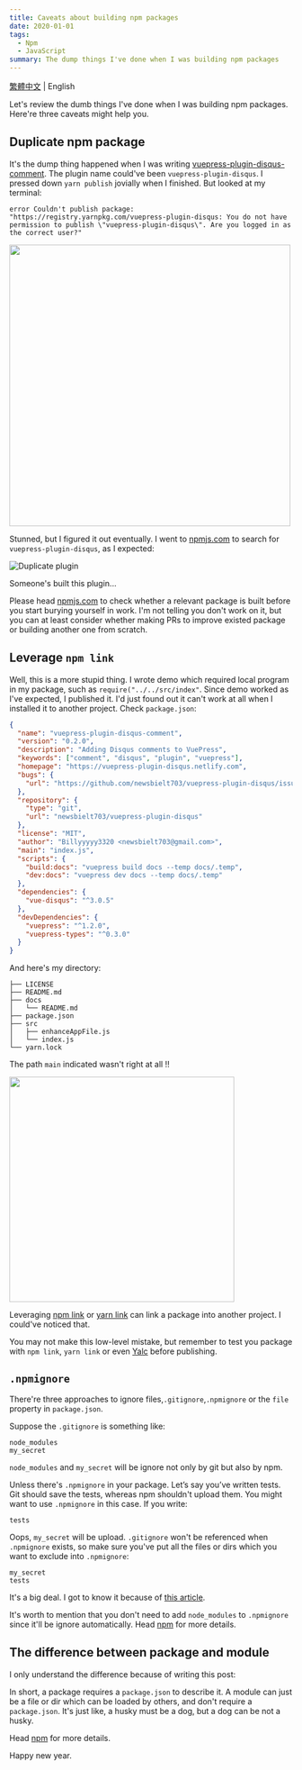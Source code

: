 ```yaml
---
title: Caveats about building npm packages
date: 2020-01-01
tags:
  - Npm
  - JavaScript
summary: The dump things I've done when I was building npm packages
---
```


[繁體中文](/zh/2020/01/01/caveats-about-building-npm-packages/) | English

Let's review the dumb things I've done when I was building npm packages. Here're three caveats might help you.

## Duplicate npm package

It's the dump thing happened when I was writing [vuepress-plugin-disqus-comment](https://github.com/newsbielt703/vuepress-plugin-disqus-comment). The plugin name could've been `vuepress-plugin-disqus`. I pressed down `yarn publish` jovially when I finished. But looked at my terminal:

`error Couldn't publish package: "https://registry.yarnpkg.com/vuepress-plugin-disqus: You do not have permission to publish \"vuepress-plugin-disqus\". Are you logged in as the correct user?"`

<img src="@assets/20200101/julia.jpg" width="500px" class="align-center">

Stunned, but I figured it out eventually. I went to [npmjs.com](https://www.npmjs.com/) to search for `vuepress-plugin-disqus`, as I expected:

![Duplicate plugin](@assets/20200101/duplicate-plugin.png)

Someone's built this plugin...

Please head [npmjs.com](https://www.npmjs.com/) to check whether a relevant package is built before you start burying yourself in work.
I'm not telling you don't work on it, but you can at least consider whether making PRs to improve existed package or building another one from scratch.

## Leverage `npm link`

Well, this is a more stupid thing. I wrote demo which required local program in my package, such as `require("../../src/index"`. Since demo worked as I've expected, I published it. I'd just found out it can't work at all when I installed it to another project. Check `package.json`:

```json
{
  "name": "vuepress-plugin-disqus-comment",
  "version": "0.2.0",
  "description": "Adding Disqus comments to VuePress",
  "keywords": ["comment", "disqus", "plugin", "vuepress"],
  "homepage": "https://vuepress-plugin-disqus.netlify.com",
  "bugs": {
    "url": "https://github.com/newsbielt703/vuepress-plugin-disqus/issues"
  },
  "repository": {
    "type": "git",
    "url": "newsbielt703/vuepress-plugin-disqus"
  },
  "license": "MIT",
  "author": "Billyyyyy3320 <newsbielt703@gmail.com>",
  "main": "index.js",
  "scripts": {
    "build:docs": "vuepress build docs --temp docs/.temp",
    "dev:docs": "vuepress dev docs --temp docs/.temp"
  },
  "dependencies": {
    "vue-disqus": "^3.0.5"
  },
  "devDependencies": {
    "vuepress": "^1.2.0",
    "vuepress-types": "^0.3.0"
  }
}
```

And here's my directory:

```shell
├── LICENSE
├── README.md
├── docs
│   └── README.md
├── package.json
├── src
│   ├── enhanceAppFile.js
│   └── index.js
└── yarn.lock
```

The path `main` indicated wasn't right at all !!

<img src="@assets/20200101/yelling.jpg" width="400px" class="align-center">

Leveraging [npm link](https://docs.npmjs.com/cli/link) or [yarn link](https://yarnpkg.com/lang/en/docs/cli/link/) can link a package into another project. I could've noticed that.

You may not make this low-level mistake, but remember to test you package with `npm link`, `yarn link` or even [Yalc](https://github.com/whitecolor/yalc) before publishing.

## `.npmignore`

There're three approaches to ignore files,`.gitignore`,`.npmignore` or the `file` property in `package.json`.

Suppose the `.gitignore` is something like:

```
node_modules
my_secret
```

`node_modules` and `my_secret` will be ignore not only by git but also by npm.

Unless there's `.npmignore` in your package. Let’s say you’ve written tests. Git should save the tests, whereas npm shouldn't upload them. You might want to use `.npmignore` in this case. If you write:

```
tests
```

Oops, `my_secret` will be upload. `.gitignore` won't be referenced when `.npmignore` exists, so make sure you've put all the files or dirs which you want to exclude into `.npmignore`:

```
my_secret
tests
```

It's a big deal. I got to know it because of [this article](https://medium.com/@jdxcode/for-the-love-of-god-dont-use-npmignore-f93c08909d8d).

It's worth to mention that you don't need to add `node_modules` to `.npmignore` since it'll be ignore automatically. Head [npm](https://docs.npmjs.com/misc/developers#keeping-files-out-of-your-package) for more details.

## The difference between package and module

I only understand the difference because of writing this post:

In short, a package requires a `package.json` to describe it. A module can just be a file or dir which can be loaded by others, and don't require a `package.json`.
It's just like, a husky must be a dog, but a dog can be not a husky.

Head [npm](https://docs.npmjs.com/about-packages-and-modules) for more details.

Happy new year.
